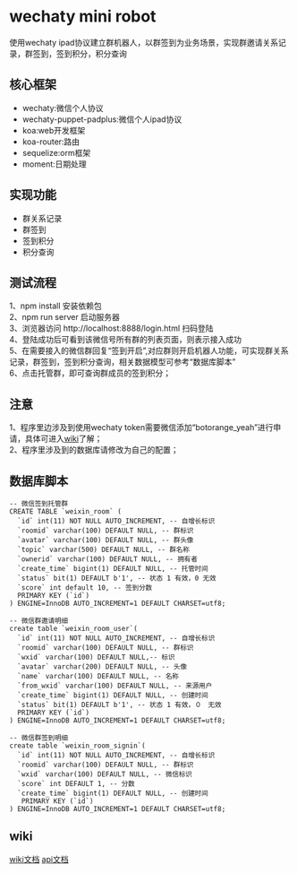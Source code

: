 # wechaty mini robot

使用wechaty ipad协议建立群机器人，以群签到为业务场景，实现群邀请关系记录，群签到，签到积分，积分查询

## 核心框架

* wechaty:微信个人协议
* wechaty-puppet-padplus:微信个人ipad协议
* koa:web开发框架
* koa-router:路由
* sequelize:orm框架
* moment:日期处理

## 实现功能

* 群关系记录
* 群签到
* 签到积分
* 积分查询

## 测试流程

1、npm install 安装依赖包<br/>
2、npm run server 启动服务器<br/>
3、浏览器访问 http://localhost:8888/login.html 扫码登陆<br/>
4、登陆成功后可看到该微信号所有群的列表页面，则表示接入成功<br/>
5、在需要接入的微信群回复“签到开启”,对应群则开启机器人功能，可实现群关系记录，群签到，签到积分查询，相关数据模型可参考“数据库脚本”<br/>
6、点击托管群，即可查询群成员的签到积分；<br/>

## 注意

1、程序里边涉及到使用wechaty token需要微信添加“botorange_yeah”进行申请，具体可进入[wiki](https://github.com/juzibot/Welcome/wiki/Everything-about-Wechaty)了解；<br/>
2、程序里涉及到的数据库请修改为自己的配置；

## 数据库脚本

```
-- 微信签到托管群
CREATE TABLE `weixin_room` (
  `id` int(11) NOT NULL AUTO_INCREMENT, -- 自增长标识
  `roomid` varchar(100) DEFAULT NULL, -- 群标识
  `avatar` varchar(100) DEFAULT NULL, -- 群头像
  `topic` varchar(500) DEFAULT NULL, -- 群名称
  `ownerid` varchar(100) DEFAULT NULL, -- 拥有者
  `create_time` bigint(1) DEFAULT NULL, -- 托管时间
  `status` bit(1) DEFAULT b'1', -- 状态 1 有效，0 无效
  `score` int default 10, -- 签到分数
  PRIMARY KEY (`id`)
) ENGINE=InnoDB AUTO_INCREMENT=1 DEFAULT CHARSET=utf8;

-- 微信群邀请明细
create table `weixin_room_user`(
  `id` int(11) NOT NULL AUTO_INCREMENT, -- 自增长标识
  `roomid` varchar(100) DEFAULT NULL, -- 群标识
  `wxid` varchar(100) DEFAULT NULL,-- 标识
  `avatar` varchar(200) DEFAULT NULL, -- 头像
  `name` varchar(100) DEFAULT NULL, -- 名称
  `from_wxid` varchar(100) DEFAULT NULL, -- 来源用户
  `create_time` bigint(1) DEFAULT NULL, -- 创建时间
  `status` bit(1) DEFAULT b'1', -- 状态 1 有效，０　无效
  PRIMARY KEY (`id`)
) ENGINE=InnoDB AUTO_INCREMENT=1 DEFAULT CHARSET=utf8;

-- 微信群签到明细
create table `weixin_room_signin`(
  `id` int(11) NOT NULL AUTO_INCREMENT, -- 自增长标识
  `roomid` varchar(100) DEFAULT NULL, -- 群标识
  `wxid` varchar(100) DEFAULT NULL, -- 微信标识
  `score` int DEFAULT 1, -- 分数
  `create_time` bigint(1) DEFAULT NULL, -- 创建时间
   PRIMARY KEY (`id`)
) ENGINE=InnoDB AUTO_INCREMENT=1 DEFAULT CHARSET=utf8;
```

## wiki

[wiki文档](https://github.com/juzibot/Welcome/wiki/Everything-about-Wechaty)
[api文档](https://wechaty.js.org/v/zh/)